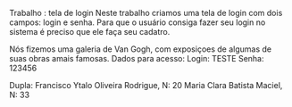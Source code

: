 Trabalho : tela de login 
Neste trabalho criamos uma tela de login com dois campos: login e senha.
Para que o  usuário consiga fazer seu login no sistema é preciso que  ele faça seu cadatro.

Nós fizemos  uma galeria de Van Gogh, com exposiçoes de algumas de suas obras amais famosas.
Dados para acesso:
Login: TESTE
Senha: 123456

Dupla: Francisco Ytalo Oliveira Rodrigue, N: 20
Maria Clara Batista Maciel, N: 33

